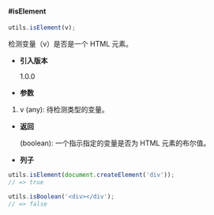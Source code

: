 #### #isElement

```javascript
utils.isElement(v);
```

检测变量（v）是否是一个 HTML 元素。

-   **引入版本**

    1.0.0

-   **参数**

1.  v (any): 待检测类型的变量。

-   **返回**

    (boolean): 一个指示指定的变量是否为 HTML 元素的布尔值。

-   **列子**

```javascript
utils.isElement(document.createElement('div'));
// => true

utils.isBoolean('<div></div');
// => false
```
